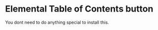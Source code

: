 Elemental Table of Contents button
===============================================

You dont need to do anything special to install this.
